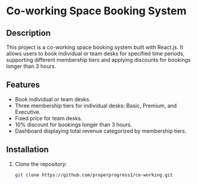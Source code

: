 # Co-working Space Booking System

## Description
This project is a co-working space booking system built with React.js. It allows users to book individual or team desks for specified time periods, supporting different membership tiers and applying discounts for bookings longer than 3 hours.

## Features
- Book individual or team desks.
- Three membership tiers for individual desks: Basic, Premium, and Executive.
- Fixed price for team desks.
- 10% discount for bookings longer than 3 hours.
- Dashboard displaying total revenue categorized by membership tiers.

## Installation
1. Clone the repository:
   ```bash
   git clone https://github.com/properprogress1/co-working.git
